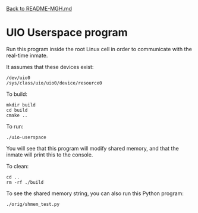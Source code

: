 [Back to README-MGH.md](../README-MGH.md)
# UIO Userspace program

Run this program inside the root Linux cell in order to communicate with the
real-time inmate.

It assumes that these devices exist:

    /dev/uio0
    /sys/class/uio/uio0/device/resource0

To build:

    mkdir build
    cd build
    cmake ..

To run:

    ./uio-userspace

You will see that this program will modify shared memory, and that the inmate
will print this to the console.

To clean:

    cd ..
    rm -rf ./build


To see the shared memory string, you can also run this Python program:

    ./orig/shmem_test.py